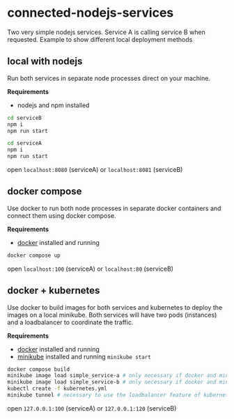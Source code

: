 # connected-nodejs-services

Two very simple nodejs services. Service A is calling service B when requested.
Example to show different local deployment methods

## local with nodejs

Run both services in separate node processes direct on your machine.

**Requirements**
- nodejs and npm installed

```bash
cd serviceB
npm i
npm run start
```

```bash
cd serviceA
npm i
npm run start
```

open `localhost:8080` (serviceA) or `localhost:8081` (serviceB)

## docker compose

Use docker to run both node processes in separate docker containers and connect them using docker compose.

**Requirements**
- [docker](https://docs.docker.com/get-docker/) installed and running

```bash
docker compose up
````

open `localhost:100` (serviceA) or `localhost:80` (serviceB)

## docker + kubernetes

Use docker to build images for both services and kubernetes to deploy the images on a local minikube.
Both services will have two pods (instances) and a loadbalancer to coordinate the traffic.

**Requirements**
- [docker](https://docs.docker.com/get-docker/) installed and running
- [minikube](https://minikube.sigs.k8s.io/docs/start/) installed and running `minikube start`

```bash
docker compose build
minikube image load simple_service-a # only necessary if docker and minikube are not connected
minikube image load simple_service-b # only necessary if docker and minikube are not connected
kubectl create -f kubernetes.yml
minikube tunnel # necessary to use the loadbalancer feature of kubernetes
```

open `127.0.0.1:100` (serviceA) or `127.0.0.1:120` (serviceB)
